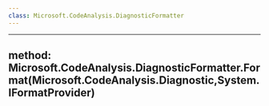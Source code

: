 ```yaml
---
class: Microsoft.CodeAnalysis.DiagnosticFormatter
---
```


---
method: Microsoft.CodeAnalysis.DiagnosticFormatter.Format(Microsoft.CodeAnalysis.Diagnostic,System.IFormatProvider)
---

